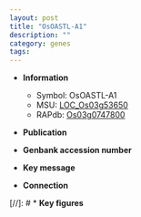 ```yaml
---
layout: post
title: "OsOASTL-A1"
description: ""
category: genes
tags: 
---
```


* **Information**  
    + Symbol: OsOASTL-A1  
    + MSU: [LOC_Os03g53650](http://rice.uga.edu/cgi-bin/ORF_infopage.cgi?orf=LOC_Os03g53650)  
    + RAPdb: [Os03g0747800](http://rapdb.dna.affrc.go.jp/viewer/gbrowse_details/irgsp1?name=Os03g0747800)  

* **Publication**  

* **Genbank accession number**  

* **Key message**  

* **Connection**  

[//]: # * **Key figures**  


